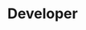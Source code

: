 ---
title: "Developer"
layout: category
permalink: /categories/developer/
author_profile: true
taxonomy: Developer
sidebar:
  nav: "categories"
---